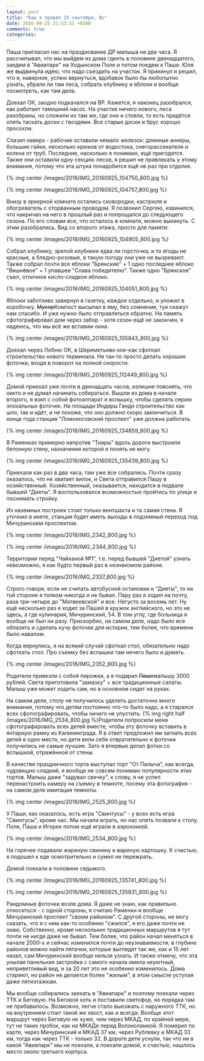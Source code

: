 ```yaml
---
layout: post
title: "Как я провёл 25 сентября, Вс"
date: 2016-09-25 21:53:51 +0300
comments: true
categories: 
---
```

Паша пригласил нас на празднование ДР малыша на два часа. Я рассчитывал, что мы выйдем из дома гденть в половине двенадцатого, заедем в "Авиапарк" на Ходынском Поле и потом поедем к Паше. Юля же выдвинула идею, что надо съездить на участок. Я прикинул и решил, что я, наверное, успею вернуться, вдобавок было бы любопытно узнать, убрали ли там леса, собрать клубнику и яблоки и вообще посмотреть, как там дела.

Доехал ОК, заодно подкачался на ВР. Кажется, я наконец разобрался, как работает тамошний насос. На участке ничего нового, леса разобраны, но сложили их там же, где они и стояли, то есть придётся опять таскать доски с гвоздями. Все старые доски и брус хорошо просохли.

Слазил наверх - рабочие оставили немало железок: длинные анкеры, большие гайки, несколько крюков от водостока, снегорассекатели и колена от труб. Последние, насколько я понимаю, ещё пригодятся. Также они оставили одну секцию лесов, я решил не привлекать у этому внимания, потому что эта штука понадобится ещё не раз при отделке.

{% img center /images/2016/IMG_20160925_104750_800.jpg %}

{% img center /images/2016/IMG_20160925_104757_800.jpg %}

Внизу в эркерной комнате остались сковородки, кастрюля и обогреватель с оторванным проводом. Я позвонил Сергею, извинился, что накричал на него в прошлый раз и попрощался до следующего сезона. По его словам все, что осталось в комнате, можно выкинуть. С этим разобрались. Вид со второго этажа, просто для памяти:

{% img center /images/2016/IMG_20160925_104905_800.jpg %}

Собрал клубнику, зрелой клубники едва ли горсточка, и то ягоды не красные, а бледно-розовые, в такую погоду они уже не вызревают. Также собрал почти все яблоки "Брянские" + 1 одно последнее яблоко "Вишнёвое" + 1 упавшее "Слава победителю". Также одно "Брянское" съел, отличное кисло-сладкое яблоко. 

{% img center /images/2016/IMG_20160925_104051_800.jpg %}

Яблоки заботливо завернул в газетку, каждое отдельно, и уложил в коробочку. ~~Мусор~~Компост высыпал в яму, без сомнения, туи скажут нам спасибо. И уже нужно было отправляться обратно. На память сфотографировал дом через забор - хотя сезон ещё не закончен, я надеюсь, что мы всё же вставим окна.

{% img center /images/2016/IMG_20160925_105843_800.jpg %}

Доехал через Лобню ОК, в Шереметьево кое-как сфоткал строительство нового терминала. Не так-то просто делать хорошие фоточки, входя в поворот на полной скорости.

{% img center /images/2016/IMG_20160925_112449_800.jpg %}

Домой приехал уже почти в двенадцать часов, излишне пояснять, что никто и не думал начинать собираться. Вышли из дома в начале второго, я взял с собой фотоаппарат и вспышку, чтобы сделать серию эпохальных фоточек. На площади Индиры Ганди строительство как шло, так и идёт, и не похоже, что оно должно скоро закончиться. В конце года станция "Ломоносовский проспект" уже должна работать.

{% img center /images/2016/IMG_20160925_134859_800.jpg %}

В Раменках примерно напротив "Тиары" вдоль дороги выстроили бетонную стену, назначения которой я понять не могу.

{% img center /images/2016/IMG_20160925_135439_800.jpg %}

Приехали как раз в два часа, там уже все собрались. Почти сразу оказалось, что не хватает вилок, и Света отправился Пашу в хозяйственный. Хозяйственный, оказывается, находится в подвале бывшей "Диеты". Я воспользовался возможностью пройтись по улице и поснимать стройку.

Из наземных построек стоит только вентшахта и та самая стена. Я уточнил в инете, станция будет иметь выходы в подземный переход под Мичуринским проспектом.

{% img center /images/2016/IMG_2342_800.jpg %}

{% img center /images/2016/IMG_2344_800.jpg %}

Территория перед "Чайханой №1", т.е. перед бывшей "Диетой" узнать невозможно, я как будто первый раз в незнакомом районе. 

{% img center /images/2016/IMG_2337_800.jpg %}

Строго говоря, если не считать автобусной остановки и "Диеты", то на той стороне я толком никогда и не бывал. Пару раз я ходил на почту, раза три-четыре до "Матвеевской" и все. Негусто за восемь лет. Ну ещё несколько раз я ходил за Пашей в кружок английского, но это не здесь, а где кулинария, Мичуринский, 54. В том углу, где больница я вообще не был ни разу. Прискорбно, на самом деле, надо было все облазить и сделать кучу фоточек для истории, тем более, что времени было навалом.

Когда вернулись, я на всякий случай сфоткал стол, обязательно надо сфоткать стол. Про съемку без вспышки там нечего было и думать.

{% img center /images/2016/IMG_2352_800.jpg %}

Родители привезли с собой пирожки, а я подарил ~~Паше~~малышу 3000 рублей. Света приготовила "замазку" + все традиционные салаты. Малыш уже может ходить сам, но в основном сидит на руках.

На самом деле, столу не получилось уделить достаточно много внимания, потому что детям постоянно что-то было надо, а я старался всех сфотографировать, чтобы ничего не упустить. {% img right half /images/2016/IMG_2534_800.jpg %}Родители попросили меня сфотографировать всех детей вместе, чтобы эту фоточку вставить в янтарную рамку из Калининграда. Я в ответ предложил им загнать всех детей в одно место, но дети вели себя отвратительно и фоточки получились не самые лучшие. Зато я впервые делал фотки со вспышкой, отражённой от стены.

В качестве праздничного торта выступал торт "От Палыча", как всегда, чудовищно сладкий, я вообще не совсем понимаю популярности этих тортов. Малыш даже "задувал свечку", к слову, я не успел перенастроить камеру на съемку в темноте, посему эта фотография - на самом деле имитация темноты.

{% img center /images/2016/IMG_2525_800.jpg %}

У Паши, как оказалось, есть игра "Свинтусы" - у всех есть игра "Свинтусы", кроме нас. Мы начали играть, но нас опять позвали к столу. Поля, Паша и Игорек потом ещё играли в аэрохоккей.

{% img center /images/2016/IMG_2534_800.jpg %}

На горячее подавали жареную свинину и вареную картошку. К счастью, я подошел к еде осмотрительно и сумел не пережрать.

Домой поехали в половине седьмого.

{% img center /images/2016/IMG_20160925_135741_800.jpg %}

{% img center /images/2016/IMG_20160925_135831_800.jpg %}

Рандомные фоточки возле дома. Я даже не знаю, как правильно относиться - с одной стороны, я считаю Раменки и вообще Мичуринский проспект "своим районом". С другой стороны, не могу сказать, что я с ним как-то особенно "сжился", я его даже почти не знаю. Собственно, кроме нескольких традиционных маршрутов я тут почти не нигде даже не бывал. Тем более, что район начал меняться в начале 2000-х и сейчас изменился почти до неузнаваемости, в глубине районов можно найти пятачки, которые выглядят так же, как и 15 лет назал, сам Мичуринский вообще нельзя узнать. И также отмечу, что эта унылая панельная застройка с самого начала имела неуютный, неприветливый вид, и за 20 лет это не особенно изменилось. Дома стареют, но район не делается более "жилым", в этом смысле уступая даже пятиэтажкам.

Мы вообще собирались заехать в "Авиапарк" и поэтому поехали через ТТК и Беговую. На Беговой хоть и поставили светофор, но порядка там не прибавилось. Возможно, легче стало выезжать с наружного ТТК, но на внутреннем стоит такой же хвост, как и всегда. Вообще этот маршрут через Беговую не хуже, чем через МКАД, по крайней мере, тут не таких пробок, как на МКАДе перед Волоколамкой. Я померил по карте, через Мичуринский и МКАД 37 км, через Рублевку и МКАД 33 км, тогда как через ТТК - только 32. В дороге дети уснули, так что ни в какой "Авиапарк" мы не поехали, а поехали домой, к счастью, нашлось место около третьего корпуса.